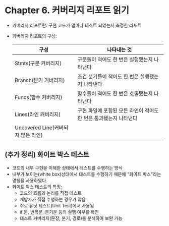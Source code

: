 # Chapter 6. 커버리지 리포트 읽기

- 커버리지 리포트란: 구현 코드가 얼마나 테스트 되었는지 측정한 리포트
- 커버리지 리포트의 구성:
    
    
    | 구성 | 나타내는 것 |
    | --- | --- |
    | Stmts(구문 커버리지) | 구문들이 적어도 한 번은 실행됐는지 나타낸다 |
    | Branch(분기 커버리지) | 조건 분기들이 적어도 한 번은 실행됐는지 나타낸다 |
    | Funcs(함수 커버리지) | 함수들이 적어도 한 번은 호출됐는지 나타낸다 |
    | Lines(라인 커버리지) | 구현 파일에 포함된 모든 라인이 적어도 한 번은 통과됐는지 나타낸다 |
    | Uncovered Line(커버되지 않은 라인) |  |

## (추가 정리) 화이트 박스 테스트

- 코드의 내부 구현을 이해한 상태에서 테스트를 수행하는 방식
- 내부가 보이는(white box)상태에서 테스트를 수행하기 때문에 "화이트 박스"라는 명칭을 사용하였다
- 화이트 박스 테스트의 특징:
    - 코드의 흐름과 논리를 직접 테스트
    - 개발자가 직접 수행하는 경우가 많음
    - 주로 유닛 테스트(Unit Test)에서 사용됨
    - if 문, 반복문, 분기문 등의 실행 여부를 확인
    - 테스트 커버리지(문장, 분기, 경로)를 분석하여 보완 가능